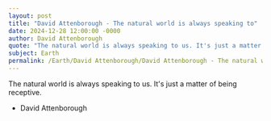 ```yaml
---
layout: post
title: "David Attenborough - The natural world is always speaking to"
date: 2024-12-28 12:00:00 -0000
author: David Attenborough
quote: "The natural world is always speaking to us. It's just a matter of being receptive."
subject: Earth
permalink: /Earth/David Attenborough/David Attenborough - The natural world is always speaking to
---
```


The natural world is always speaking to us. It's just a matter of being receptive.

- David Attenborough
